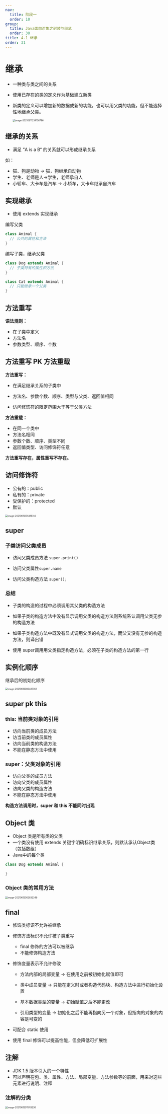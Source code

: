 ```yaml
---
nav:
  title: 阶段一
  order: 10
group:
  title: Java面向对象之封装与继承
  order: 30
title: 4.1 继承
order: 31
---
```


# 继承

- 一种类与类之间的关系

- 使用已存在的类的定义作为基础建立新类

- 新类的定义可以增加新的数据或新的功能，也可以用父类的功能，但不能选择性地继承父类。

  <img src="https://wsk-mweb.oss-cn-hangzhou.aliyuncs.com/ipic/2021-06-11-154203.png" alt="image-20210611234156796" style="zoom:50%;" />

## 继承的关系

- 满足 ”A is a B“ 的关系就可以形成继承关系

如：

- 猫、狗是动物 -> 猫，狗继承自动物
- 学生、老师是人->学生，老师承自人
- 小轿车、大卡车是汽车 -> 小轿车，大卡车继承自汽车

## 实现继承

- 使用 extends 实现继承

编写父类

```java
class Animal {
  // 公共的属性和方法
}
```

编写子类，继承父类

```java
class Dog extends Animal {
  // 子类特有的属性和方法
}

class Cat extends Animal {
  // 只能继承一个父类
}
```

## 方法重写

**语法规则：**

- 在子类中定义
- 方法名
- 参数类型、顺序、个数

## 方法重写 PK 方法重载

**方法重写：**

- 在满足继承关系的子类中
- 方法名、参数个数、顺序、类型与父类、返回值相同

- 访问修饰符的限定范围大于等于父类方法

**方法重载：**

- 在同一个类中
- 方法名相同
- 参数个数、顺序、类型不同
- 返回值类型、访问修饰符任意

**方法重写存在，属性重写不存在。**

## 访问修饰符

- 公有的：public 
- 私有的：private 
- 受保护的：protected
- 默认

<img src="https://wsk-mweb.oss-cn-hangzhou.aliyuncs.com/ipic/2021-06-11-155422.png" alt="image-20210611235416314" style="zoom:50%;" />

## super

### 子类访问父类成员

- 访问父类成员方法 `super.print()`
- 访问父类属性`super.name`

- 访问父类构造方法 `super();`

### 总结

- 子类的构造的过程中必须调用其父类的构造方法

- 如果子类的构造方法中没有显示调用父类的构造方法则系统系认调用父类无参的构造方法

- 如果子类构造方法中既没有显式调用父类的构造方法，而父又没有无参的构造方法，则译出错

- 使用 super调用用父类指定构造方法，必须在子类的构造方法的第一行

## 实例化顺序

继承后的初始化顺序

<img src="https://wsk-mweb.oss-cn-hangzhou.aliyuncs.com/ipic/2021-06-11-160442.png" alt="image-20210612000437351" style="zoom:50%;" />

## super pk this

### this: 当前类对象的引用

- 访向当前类的成员方法
- 访当前类的成员属性
- 访向当前类的构造方法
- 不能在静态方法中使用

### super：父类对象的引用

- 访向父类的成员方法
- 访向父类的成员属性
- 访向父类的构造方法
- 不能在静态方法中使用

**构造方法调用时，super 和 this 不能同时出现**

## Object 类

- Object 类是所有类的父类
- 一个类没有使用 extends 关键字明确标识继承关系，则默认承认Object类（包括数组）
- Java中的每个类

```java
class Dog extends Animal {
  
}
```

### Object 类的常用方法

<img src="/Users/wuxiao/Library/Application Support/typora-user-images/image-20210612002832346.png" alt="image-20210612002832346" style="zoom:50%;" />

## final

- 修饰类标识不允许被继承

- 修饰方法标识不允许被子类重写

  - final 修饰的方法可以被继承
  - 不能修饰构造方法

- 修饰变量表示不允许修改

  - 方法内部的局部变量 -> 在使用之前被初始化赋值即可

  - 类中成员变量 -> 只能在定义时或者构造代码块、构造方法中进行初始化设置

  - 基本数据类型的变量 -> 初始赋值之后不能更改

  - 引用类型的变量 -> 初始化之后不能再指向另一个对象，但指向的对象的内容是可变的

- 可配合 static 使用

- 使用 final 修饰可以提高性能，但会降低可扩展性

## 注解

- JDK 1.5 版本引入的一个特性
- 可以声明在包、类、属性、方法、局部变量、方法参数等的前面，用来对这些元素进行说明、注释

### 注解的分类

<img src="https://wsk-mweb.oss-cn-hangzhou.aliyuncs.com/ipic/2021-06-11-171018.png" alt="image-20210612011013230" style="zoom:50%;" />